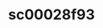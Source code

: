 ---
ee_id_thing: '230'
site: '1'
type: '2'
inv_num: 2010-012
url: 2010-012-sc00028f93
title: sc00028f93
year: '2010'
display_year: '2010'
medium: 'Pen on All Purpose Security Paper (Grey) #24 bond'
dims: 11 x 8.5 inches
pitch: ''
ps: ''
live_url: ''
related: ''
youtube: ''
related_code: ''
imgs: cadliner-drawing-2010-012-digital-database-ih_1.jpg
subheading: ''
download: ''
add_credit: ''
commission: ''
layout: things-i-made
---